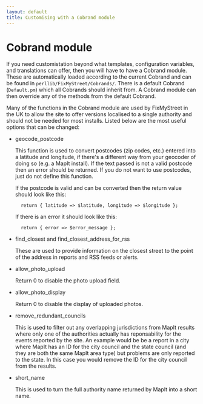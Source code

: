 ```yaml
---
layout: default
title: Customising with a Cobrand module
---
```


# Cobrand module

If you need customistation beyond what templates, configuration variables, and
translations can offer, then you will have to have a Cobrand module. These are
automatically loaded according to the current Cobrand and can be found in
`perllib/FixMyStreet/Cobrands/`. There is a default Cobrand (`Default.pm`)
which all Cobrands should inherit from. A Cobrand module can then override any
of the methods from the default Cobrand.

Many of the functions in the Cobrand module are used by FixMyStreet in the UK
to allow the site to offer versions localised to a single authority and should
not be needed for most installs. Listed below are the most useful options that
can be changed:

* geocode_postcode

    This function is used to convert postcodes (zip codes, etc.) entered into a
latitude and longitude, if there's a different way from your geocoder of doing so
(e.g. a MapIt install). If the text passed is not a valid postcode then an
error should be returned. If you do not want to use postcodes, just do not define
this function.

    If the postcode is valid and can be converted then the return value should
look like this:

        return { latitude => $latitude, longitude => $longitude };

    If there is an error it should look like this:

        return { error => $error_message };

* find_closest and find_closest_address_for_rss

    These are used to provide information on the closest street to the point of
the address in reports and RSS feeds or alerts.

* allow_photo_upload

    Return 0 to disable the photo upload field.

* allow_photo_display

    Return 0 to disable the display of uploaded photos.

* remove_redundant_councils

    This is used to filter out any overlapping jurisdictions from MapIt results
where only one of the authorities actually has reponsability for the events
reported by the site. An example would be be a report in a city where MapIt
has an ID for the city council and the state council (and they are both the
same MapIt area type) but problems are only reported to the state. In this case
you would remove the ID for the city council from the results.

* short_name

    This is used to turn the full authority name returned by MapIt into a short
name.

